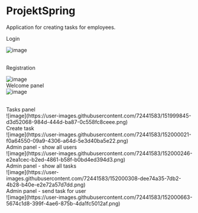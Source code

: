# ProjektSpring
Application for creating tasks for employees.


Login <br/>

![image](https://user-images.githubusercontent.com/72441583/151999377-6c3b4b45-49f4-448d-be8c-2bf6939b62b2.png)

<br/> Registration <br/>

![image](https://user-images.githubusercontent.com/72441583/151999535-3b506c31-442b-4384-af1a-21a783cfadc3.png)
<br/>
Welcome panel <br/>
![image](https://user-images.githubusercontent.com/72441583/151999688-3f5befa0-f81d-40e1-8494-31be6c3e3a36.png)

<br/>
Tasks panel <br/>
![image](https://user-images.githubusercontent.com/72441583/151999845-d3d52068-984d-444d-ba87-0c558fc8ceee.png)
<br/>
Create task<br/>
![image](https://user-images.githubusercontent.com/72441583/152000021-f0a64550-09a9-4306-a64d-5e3d40ba5e22.png)
<br/>
Admin panel - show all users <br/>
![image](https://user-images.githubusercontent.com/72441583/152000246-e2ea1cec-b2ed-4861-b58f-b0bd4ed394d3.png)
<br/>
Admin panel - show all tasks<br/>
![image](https://user-images.githubusercontent.com/72441583/152000308-dee74a35-7db2-4b28-b40e-e2e72a57d7dd.png)
<br/>
Admin panel - send task for user <br/>
![image](https://user-images.githubusercontent.com/72441583/152000663-5674c1d8-399f-4ae6-875b-4da1fc5012af.png)

<br/>
